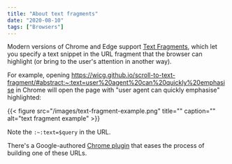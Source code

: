 ```yaml
---
title: "About text fragments"
date: "2020-08-10"
tags: ["Browsers"]
---
```

Modern versions of Chrome and Edge support [Text Fragments](https://wicg.github.io/scroll-to-text-fragment/), 
which let you specify a text snippet in the URL fragment that the browser can
highlight (or bring to the user's attention in another way).

For example, opening https://wicg.github.io/scroll-to-text-fragment/#abstract:~:text=user%20agent%20can%20quickly%20emphasise
in Chrome will open the page with "user agent can quickly emphasise" highlighted:

{{< figure src="/images/text-fragment-example.png" title="" caption="" alt="text fragment example" >}}

Note the `:~:text=$query` in the URL.

There's a Google-authored [Chrome plugin](https://chrome.google.com/webstore/detail/link-to-text-fragment/pbcodcjpfjdpcineamnnmbkkmkdpajjg/related) that eases the process of building one of these URLs.


